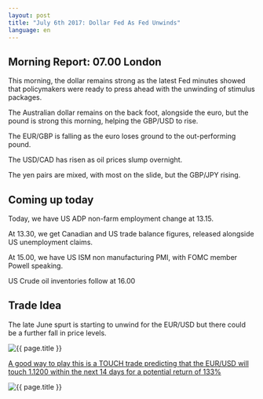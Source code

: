 ```yaml
---
layout: post
title: "July 6th 2017: Dollar Fed As Fed Unwinds"
language: en
---
```

## Morning Report: 07.00 London

This morning, the dollar remains strong as the latest Fed minutes showed that policymakers were ready to press ahead with the unwinding of stimulus packages. 

The Australian dollar remains on the back foot, alongside the euro, but the pound is strong this morning, helping the GBP/USD to rise. 

The EUR/GBP is falling as the euro loses ground to the out-performing pound. 

The USD/CAD has risen as oil prices slump overnight. 

The yen pairs are mixed, with most on the slide, but the GBP/JPY rising. 

## Coming up today

Today, we have US ADP non-farm employment change at 13.15. 

At 13.30, we get Canadian and US trade balance figures, released alongside US unemployment claims. 

At 15.00, we have US ISM non manufacturing PMI, with FOMC member Powell speaking.

US Crude oil inventories follow at 16.00  

## Trade Idea

The late June spurt is starting to unwind for the EUR/USD but there could be a further fall in price levels. 

<img class="post-image" src="{{ site.url }}/images/2017-07-06-001.png" alt="{{ page.title }}" title="{{ page.title }}">

<a href="%LINK%%?currency=GBP&market=forex&underlying=frxEURUSD&formname=touchnotouch&duration_amount=14&duration_units=d&amount=10&amount_type=payout&expiry_type=duration&barrier=1.1200" target="_blank">A good way to play this is a TOUCH trade predicting that the EUR/USD will touch 1.1200 within the next 14 days for a potential return of 133%</a>

<img class="post-image" src="{{ site.url }}/images/2017-07-06_07-23-51.jpg" alt="{{ page.title }}" title="{{ page.title }}">